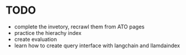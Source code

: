 # TODO

- complete the invetory, recrawl them from ATO pages
- practice the hierachy index
- create evaluation
- learn how to create query interface with langchain and llamdaindex